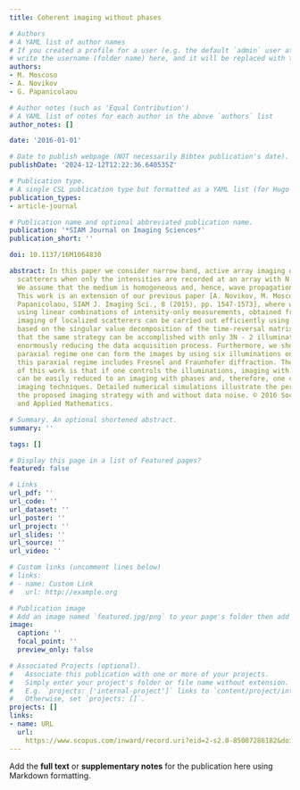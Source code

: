 ```yaml
---
title: Coherent imaging without phases

# Authors
# A YAML list of author names
# If you created a profile for a user (e.g. the default `admin` user at `content/authors/admin/`), 
# write the username (folder name) here, and it will be replaced with their full name and linked to their profile.
authors:
- M. Moscoso
- A. Novikov
- G. Papanicolaou

# Author notes (such as 'Equal Contribution')
# A YAML list of notes for each author in the above `authors` list
author_notes: []

date: '2016-01-01'

# Date to publish webpage (NOT necessarily Bibtex publication's date).
publishDate: '2024-12-12T12:22:36.640535Z'

# Publication type.
# A single CSL publication type but formatted as a YAML list (for Hugo requirements).
publication_types:
- article-journal

# Publication name and optional abbreviated publication name.
publication: '*SIAM Journal on Imaging Sciences*'
publication_short: ''

doi: 10.1137/16M1064830

abstract: In this paper we consider narrow band, active array imaging of weak localized
  scatterers when only the intensities are recorded at an array with N transducers.
  We assume that the medium is homogeneous and, hence, wave propagation is fully coherent.
  This work is an extension of our previous paper [A. Novikov, M. Moscoso, and G.
  Papanicolaou, SIAM J. Imaging Sci., 8 (2015), pp. 1547-1573], where we showed that
  using linear combinations of intensity-only measurements, obtained from N2 illuminations,
  imaging of localized scatterers can be carried out efficiently using imaging methods
  based on the singular value decomposition of the time-reversal matrix. Here we show
  that the same strategy can be accomplished with only 3N - 2 illuminations, therefore
  enormously reducing the data acquisition process. Furthermore, we show that in the
  paraxial regime one can form the images by using six illuminations only. In particular,
  this paraxial regime includes Fresnel and Fraunhofer diffraction. The key point
  of this work is that if one controls the illuminations, imaging with intensity only
  can be easily reduced to an imaging with phases and, therefore, one can apply standard
  imaging techniques. Detailed numerical simulations illustrate the performance of
  the proposed imaging strategy with and without data noise. © 2016 Society for Industrial
  and Applied Mathematics.

# Summary. An optional shortened abstract.
summary: ''

tags: []

# Display this page in a list of Featured pages?
featured: false

# Links
url_pdf: ''
url_code: ''
url_dataset: ''
url_poster: ''
url_project: ''
url_slides: ''
url_source: ''
url_video: ''

# Custom links (uncomment lines below)
# links:
# - name: Custom Link
#   url: http://example.org

# Publication image
# Add an image named `featured.jpg/png` to your page's folder then add a caption below.
image:
  caption: ''
  focal_point: ''
  preview_only: false

# Associated Projects (optional).
#   Associate this publication with one or more of your projects.
#   Simply enter your project's folder or file name without extension.
#   E.g. `projects: ['internal-project']` links to `content/project/internal-project/index.md`.
#   Otherwise, set `projects: []`.
projects: []
links:
- name: URL
  url: 
    https://www.scopus.com/inward/record.uri?eid=2-s2.0-85007286182&doi=10.1137%2f16M1064830&partnerID=40&md5=8cf0a3f6bbe45ecde1dda09c823384a8
---
```


Add the **full text** or **supplementary notes** for the publication here using Markdown formatting.

